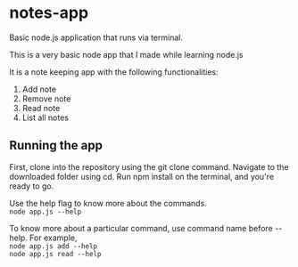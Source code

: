 # notes-app
Basic node.js application that runs via terminal.

This is a very basic node app that I made while learning node.js

It is a note keeping app with the following functionalities:
1. Add note
2. Remove note
3. Read note
4. List all notes

## Running the app
First, clone into the repository using the git clone command.
Navigate to the downloaded folder using cd.
Run npm install on the terminal, and you're ready to go.

Use the help flag to know more about the commands.  
`node app.js --help`

To know more about a particular command, use command name before --help. For example,  
`node app.js add --help`  
`node app.js read --help`  
